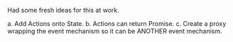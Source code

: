 
Had some fresh ideas for this at work.

a. Add Actions onto State.
b. Actions can return Promise.
c. Create a proxy wrapping the event mechanism so it can be ANOTHER event mechanism.
